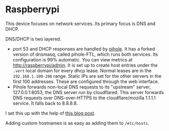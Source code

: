 # Raspberrypi

This device focuses on network services. Its primary focus is DNS and DHCP. 

DNS/DHCP is two layered.
* port 53 and DHCP responses are handled by [pihole](https://pi-hole.net/). It has a forked version of dnsmasq, called pihole-FTL, which runs both services. Its configuration is 99% automatic. You can view metrics at [http://raspberrypi/admin](http://raspberrypi/admin/). It is set up to create host entries under the `.vert` local domain for every dhcp lease. Normal leases are in the `192.168.1.100-200` range. Static IPs are set for the other servers in the first 100 addresses. These are configured through the web interface.
* Pihole forwards non-local DNS requests to its "upstream" server, 127.0.0.1:8053, the DNS server run by cloudflared. This server forwards DNS requests over DNS-over-HTTPS to the cloudflare/mozilla 1.1.1.1 service. It falls back to 8.8.8.8.

I set this up with the help of [this blog post](https://scotthelme.co.uk/securing-dns-across-all-of-my-devices-with-pihole-dns-over-https-1-1-1-1/).

Adding custom hostnames is as easy as adding them to `/etc/hosts`.
